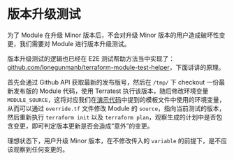 # 版本升级测试

为了 Module 在升级 Minor 版本后，不会对升级 Minor 版本的用户造成破坏性变更，我们需要对 Module 进行版本升级测试。

版本升级测试的逻辑也已经在 E2E 测试帮助方法当中实现了：[github.com/lonegunmanb/terraform-module-test-helper](https://github.com/lonegunmanb/terraform-module-test-helper)，下面讲讲的原理。

首先会通过 Github API 获取最新的发布版号，然后在 `/tmp/` 下 checkout 一份最新发布版的 Module 代码，使用 Terratest 执行该版本，随后修改环境变量 `MODULE_SOURCE`，这将对应我们在[演示代码](../%E6%BC%94%E7%A4%BA%E4%BB%A3%E7%A0%81.md#overridetftplt)中提到的模板文件中使用的环境变量，从而可以通过 `override.tf` 文件修改 Module 的 `source`，指向当前测试的版本，然后重新执行 `terraform init` 以及 `terraform plan`，观察生成的计划中是否包含变更，即可判定版本更新是否会造成“意外”的变更。

理想状态下，用户升级 Minor 版本，在不修改传入的 `variable` 的前提下，是不应该观察到任何变更的。
